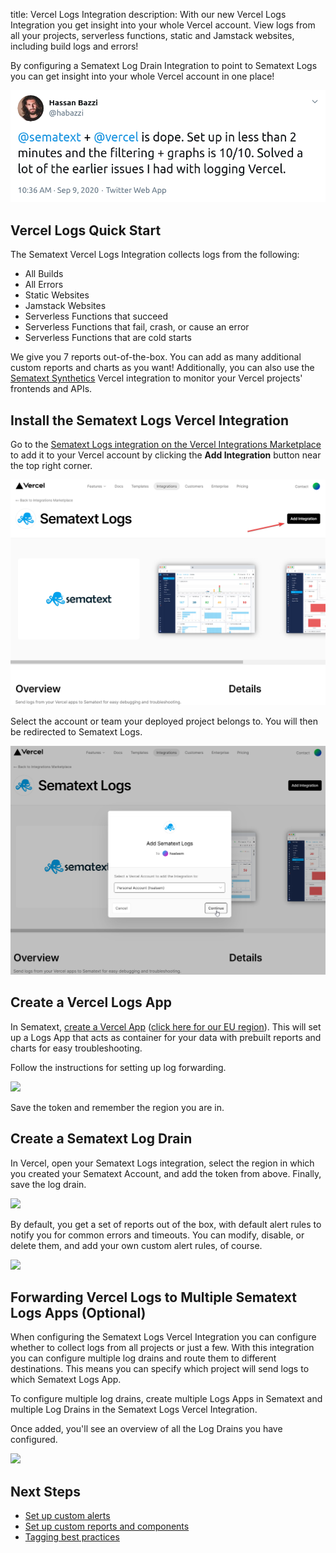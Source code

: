 title: Vercel Logs Integration
description: With our new Vercel Logs Integration you get insight into your whole Vercel account. View logs from all your projects, serverless functions, static and Jamstack websites, including build logs and errors!

By configuring a Sematext Log Drain Integration to point to Sematext Logs you can get insight into your whole Vercel account in one place!

![](../images/integrations/vercel-logs-integration-review.png)

## Vercel Logs Quick Start

The Sematext Vercel Logs Integration collects logs from the following:

- All Builds
- All Errors
- Static Websites
- Jamstack Websites
- Serverless Functions that succeed
- Serverless Functions that fail, crash, or cause an error
- Serverless Functions that are cold starts

We give you 7 reports out-of-the-box. You can add as many additional custom reports and charts as you want! Additionally, you can also use the [Sematext Synthetics](https://vercel.com/integrations/sematext-synthetics-monitoring) Vercel integration to monitor your Vercel projects' frontends and APIs.

## Install the Sematext Logs Vercel Integration

Go to the [Sematext Logs integration on the Vercel Integrations Marketplace](https://vercel.com/integrations/sematext-logs) to add it to your Vercel account by clicking the **Add Integration** button near the top right corner.

![](../images/integrations/vercel-logs-add-integration.png)

Select the account or team your deployed project belongs to. You will then be redirected to Sematext Logs.

![](../images/integrations/vercel-logs-select-account.png)

## Create a Vercel Logs App

In Sematext, [create a Vercel App](https://apps.sematext.com/ui/logs-create) ([click here for our EU region](https://apps.eu.sematext.com/ui/logs-create)). This will set up a Logs App that acts as container for your data with prebuilt reports and charts for easy troubleshooting.

Follow the instructions for setting up log forwarding.

![](https://vercel.com/docs/static/guides/debugging-and-troubleshooting-vercel-logs-with-sematext/step-4-save-token.png)

Save the token and remember the region you are in.

## Create a Sematext Log Drain

In Vercel, open your Sematext Logs integration, select the region in which you created your Sematext Account, and add the token from above. Finally, save the log drain.

![](https://vercel.com/docs/static/guides/debugging-and-troubleshooting-vercel-logs-with-sematext/step-5-create-log-drain.png)

By default, you get a set of reports out of the box, with default alert rules to notify you for common errors and timeouts. You can modify, disable, or delete them, and add your own custom alert rules, of course.

![](https://vercel.com/docs/static/guides/debugging-and-troubleshooting-vercel-logs-with-sematext/step-5-logs-reports.png)

## Forwarding Vercel Logs to Multiple Sematext Logs Apps (Optional)

When configuring the Sematext Logs Vercel Integration you can configure whether to collect logs from all projects or just a few. With this integration you can configure multiple log drains and route them to different destinations. This means you can specify which project will send logs to which Sematext Logs App.

To configure multiple log drains, create multiple Logs Apps in Sematext and multiple Log Drains in the Sematext Logs Vercel Integration.

Once added, you'll see an overview of all the Log Drains you have configured.

![](https://vercel.com/docs/static/guides/debugging-and-troubleshooting-vercel-logs-with-sematext/step-6-multiple-log-drains.png)

## Next Steps

- [Set up custom alerts](../alerts/creating-logs-alerts/)
- [Set up custom reports and components](../logs/reports-and-components/)
- [Tagging best practices](../tags/)